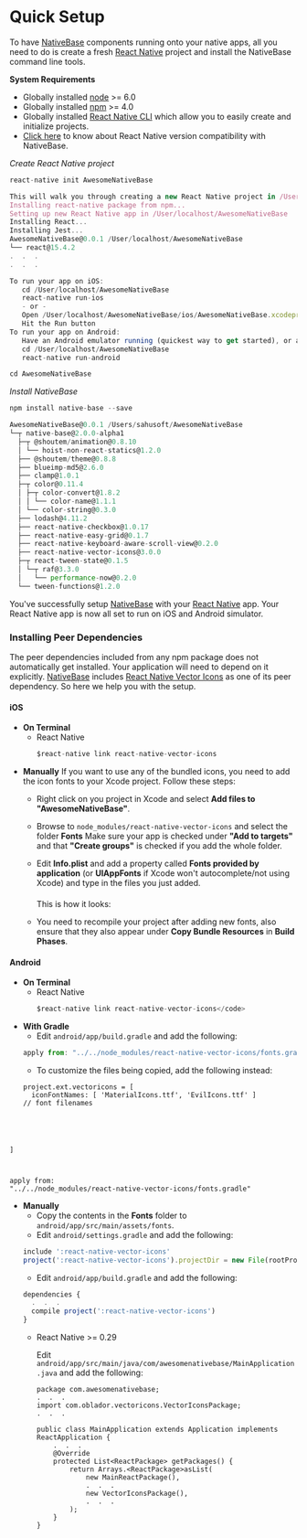 # Quick Setup

To have [NativeBase](http://nativebase.io/) components running onto your native apps, all you need to do is create a fresh [React Native](https://facebook.github.io/react-native/) project and install the NativeBase command line tools.

**System Requirements**
* Globally installed [node](https://nodejs.org/en/) >= 6.0
* Globally installed [npm](https://www.npmjs.com/) >= 4.0
* Globally installed [React Native CLI](https://facebook.github.io/react-native/docs/getting-started.html) which allow you to easily create and initialize projects.   
* [Click here](/docs/Compatibility.md) to know about React Native version compatibility with NativeBase.

*Create React Native project*
```js
react-native init AwesomeNativeBase

This will walk you through creating a new React Native project in /User/localhost/AwesomeNativeBase
Installing react-native package from npm...
Setting up new React Native app in /User/localhost/AwesomeNativeBase
Installing React...
Installing Jest...
AwesomeNativeBase@0.0.1 /User/localhost/AwesomeNativeBase
└── react@15.4.2
.  .  .
.  .  .

To run your app on iOS:
   cd /User/localhost/AwesomeNativeBase
   react-native run-ios
   - or -
   Open /User/localhost/AwesomeNativeBase/ios/AwesomeNativeBase.xcodeproj in Xcode
   Hit the Run button
To run your app on Android:
   Have an Android emulator running (quickest way to get started), or a device connected
   cd /User/localhost/AwesomeNativeBase
   react-native run-android

cd AwesomeNativeBase
```


*Install NativeBase*

```js
npm install native-base --save

AwesomeNativeBase@0.0.1 /Users/sahusoft/AwesomeNativeBase
└─┬ native-base@2.0.0-alpha1
  ├─┬ @shoutem/animation@0.8.10
  │ └── hoist-non-react-statics@1.2.0
  ├── @shoutem/theme@0.8.8
  ├── blueimp-md5@2.6.0
  ├── clamp@1.0.1
  ├─┬ color@0.11.4
  │ ├─┬ color-convert@1.8.2
  │ │ └── color-name@1.1.1
  │ └── color-string@0.3.0
  ├── lodash@4.11.2
  ├── react-native-checkbox@1.0.17
  ├── react-native-easy-grid@0.1.7
  ├── react-native-keyboard-aware-scroll-view@0.2.0
  ├── react-native-vector-icons@3.0.0
  ├─┬ react-tween-state@0.1.5
  │ └─┬ raf@3.3.0
  │   └── performance-now@0.2.0
  └── tween-functions@1.2.0
```
You've successfully setup [NativeBase](http://nativebase.io/) with your [React Native](https://facebook.github.io/react-native/) app. Your React Native app is now all set to run on iOS and Android simulator.



### Installing Peer Dependencies
The peer dependencies included from any npm package does not automatically get installed. Your application will need to depend on it explicitly. [NativeBase](http://nativebase.io/) includes [React Native Vector Icons](https://github.com/oblador/react-native-vector-icons) as one of its peer dependency. So here we help you with the setup.

#### iOS
* **On Terminal**
  * React Native
    ```js
    $react-native link react-native-vector-icons
    ```
* **Manually**
  If you want to use any of the bundled icons, you need to add the icon fonts to your Xcode project. Follow these steps:
  * Right click on you project in Xcode and select **Add files to "AwesomeNativeBase"**.
  * Browse to <code>node_modules/react-native-vector-icons</code> and select the folder **Fonts**
    Make sure your app is checked under **"Add to targets"** and that **"Create groups"** is checked if you add the whole folder.
  * Edit **Info.plist** and add a property called **Fonts provided by application** (or **UIAppFonts** if Xcode won't       autocomplete/not using Xcode) and type in the files you just added.

    This is how it looks:
    <img class="img-fix" src="{{('/docs/assets/installation.png')}}" alt="" style="padding-top: 10px; padding-bottom:10px">
  * You need to recompile your project after adding new fonts, also ensure that they also appear under **Copy Bundle Resources** in **Build Phases**.






#### Android
* **On Terminal**
  * React Native
    ```js
    $react-native link react-native-vector-icons</code>
    ```
* **With Gradle**
  * Edit <code>android/app/build.gradle</code> and add the following:
  ```js
  apply from: "../../node_modules/react-native-vector-icons/fonts.gradle"
  ```
  * To customize the files being copied, add the following instead:
  <pre><code class="language-groovy">project.ext.vectoricons = [
    iconFontNames: [ 'MaterialIcons.ttf', 'EvilIcons.ttf' ]             // font filenames
]

apply from: "../../node_modules/react-native-vector-icons/fonts.gradle"</code></pre>
* **Manually**
  * Copy the contents in the **Fonts** folder to <code>android/app/src/main/assets/fonts</code>.
  * Edit <code>android/settings.gradle</code> and add the following:
  ```js
  include ':react-native-vector-icons'
  project(':react-native-vector-icons').projectDir = new File(rootProject.projectDir, '../node_modules/react-native-vector-icons/android')
  ```
  * Edit <code>android/app/build.gradle</code> and add the following:
  ```js
  dependencies {
    .  .  .
    compile project(':react-native-vector-icons')
  }
  ```
  * React Native >= 0.29

    Edit <code>android/app/src/main/java/com/awesomenativebase/MainApplication.java</code> and add the following:
    <pre><code class="language-java">package com.awesomenativebase;
    .  .  .
    import com.oblador.vectoricons.VectorIconsPackage;
    .  .  .

    public class MainApplication extends Application implements ReactApplication {
        .  .  .
        &#64;Override
        protected List&lt;ReactPackage> getPackages() {
            return Arrays.&lt;ReactPackage>asList(
                new MainReactPackage(),
                .  .  .
                new VectorIconsPackage(),
                .  .  .
            );
        }
    }
    </code></pre>
